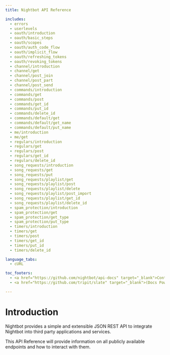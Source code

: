 ```yaml
---
title: Nightbot API Reference

includes:
  - errors
  - userlevels
  - oauth/introduction
  - oauth/basic_steps
  - oauth/scopes
  - oauth/auth_code_flow
  - oauth/implicit_flow
  - oauth/refreshing_tokens
  - oauth/revoking_tokens
  - channel/introduction
  - channel/get
  - channel/post_join
  - channel/post_part
  - channel/post_send
  - commands/introduction
  - commands/get
  - commands/post
  - commands/get_id
  - commands/put_id
  - commands/delete_id
  - commands/default/get
  - commands/default/get_name
  - commands/default/put_name
  - me/introduction
  - me/get
  - regulars/introduction
  - regulars/get
  - regulars/post
  - regulars/get_id
  - regulars/delete_id
  - song_requests/introduction
  - song_requests/get
  - song_requests/put
  - song_requests/playlist/get
  - song_requests/playlist/post
  - song_requests/playlist/delete
  - song_requests/playlist/post_import
  - song_requests/playlist/get_id
  - song_requests/playlist/delete_id
  - spam_protection/introduction
  - spam_protection/get
  - spam_protection/get_type
  - spam_protection/put_type
  - timers/introduction
  - timers/get
  - timers/post
  - timers/get_id
  - timers/put_id
  - timers/delete_id

language_tabs:
  - cURL

toc_footers:
  - <a href="https://github.com/nightbot/api-docs" target="_blank">Contribute to these docs</a>
  - <a href="https://github.com/tripit/slate" target="_blank">(Docs Powered by Slate)</a>

---
```


# Introduction

Nightbot provides a simple and extensible JSON REST API to integrate Nightbot into third party applications and services.

This API Reference will provide information on all publicly available endpoints and how to interact with them.
